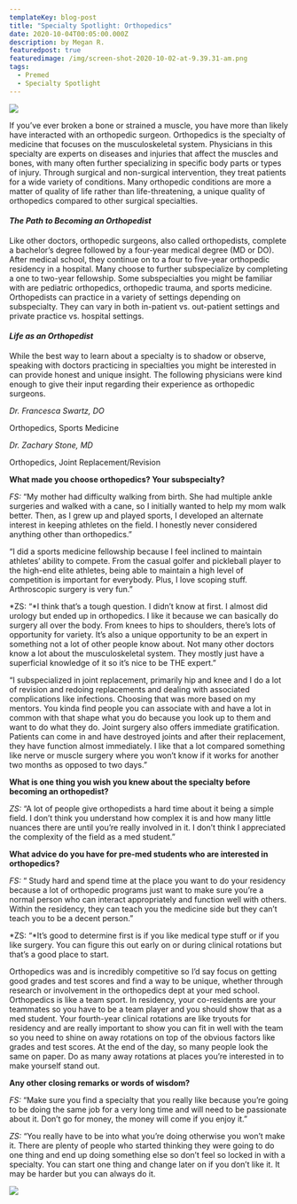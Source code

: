 ```yaml
---
templateKey: blog-post
title: "Specialty Spotlight: Orthopedics"
date: 2020-10-04T00:05:00.000Z
description: by Megan R.
featuredpost: true
featuredimage: /img/screen-shot-2020-10-02-at-9.39.31-am.png
tags:
  - Premed
  - Specialty Spotlight
---
```

![](https://img1.wsimg.com/isteam/ip/64248b37-79f4-4caa-a465-05c386fe3a74/Screen%20Shot%202020-10-02%20at%209.39.23%20AM.png/:/cr=t:0%25,l:0%25,w:100%25,h:100%25/rs=w:1280)

If you’ve ever broken a bone or strained a muscle, you have more than likely have interacted with an orthopedic surgeon. Orthopedics is the specialty of medicine that focuses on the musculoskeletal system. Physicians in this specialty are experts on diseases and injuries that affect the muscles and bones, with many often further specializing in specific body parts or types of injury. Through surgical and non-surgical intervention, they treat patients for a wide variety of conditions. Many orthopedic conditions are more a matter of quality of life rather than life-threatening, a unique quality of orthopedics compared to other surgical specialties.



#### *The Path to Becoming an Orthopedist*







Like other doctors, orthopedic surgeons, also called orthopedists, complete a bachelor’s degree followed by a four-year medical degree (MD or DO). After medical school, they continue on to a four to five-year orthopedic residency in a hospital. Many choose to further subspecialize by completing a one to two-year fellowship. Some subspecialties you might be familiar with are pediatric orthopedics, orthopedic trauma, and sports medicine. Orthopedists can practice in a variety of settings depending on subspecialty. They can vary in both in-patient vs. out-patient settings and private practice vs. hospital settings.



#### *Life as an Orthopedist*

While the best way to learn about a specialty is to shadow or observe, speaking with doctors practicing in specialties you might be interested in can provide honest and unique insight. The following physicians were kind enough to give their input regarding their experience as orthopedic surgeons.

*Dr. Francesca Swartz, DO*

Orthopedics, Sports Medicine

*Dr. Zachary Stone, MD*

Orthopedics, Joint Replacement/Revision

**What made you choose orthopedics? Your subspecialty?**

*FS:* “My mother had difficulty walking from birth. She had multiple ankle surgeries and walked with a cane, so I initially wanted to help my mom walk better. Then, as I grew up and played sports, I developed an alternate interest in keeping athletes on the field. I honestly never considered anything other than orthopedics.”

“I did a sports medicine fellowship because I feel inclined to maintain athletes’ ability to compete. From the casual golfer and pickleball player to the high-end elite athletes, being able to maintain a high level of competition is important for everybody. Plus, I love scoping stuff. Arthroscopic surgery is very fun.”

*ZS: “*I think that’s a tough question. I didn’t know at first. I almost did urology but ended up in orthopedics. I like it because we can basically do surgery all over the body. From knees to hips to shoulders, there’s lots of opportunity for variety. It’s also a unique opportunity to be an expert in something not a lot of other people know about. Not many other doctors know a lot about the musculoskeletal system. They mostly just have a superficial knowledge of it so it’s nice to be THE expert.”

“I subspecialized in joint replacement, primarily hip and knee and I do a lot of revision and redoing replacements and dealing with associated complications like infections. Choosing that was more based on my mentors. You kinda find people you can associate with and have a lot in common with that shape what you do because you look up to them and want to do what they do. Joint surgery also offers immediate gratification. Patients can come in and have destroyed joints and after their replacement, they have function almost immediately. I like that a lot compared something like nerve or muscle surgery where you won’t know if it works for another two months as opposed to two days.”

**What is one thing you wish you knew about the specialty before becoming an orthopedist?**

*ZS:* “A lot of people give orthopedists a hard time about it being a simple field. I don’t think you understand how complex it is and how many little nuances there are until you’re really involved in it. I don’t think I appreciated the complexity of the field as a med student.”

**What advice do you have for pre-med students who are interested in orthopedics?**

*FS:* “ Study hard and spend time at the place you want to do your residency because a lot of orthopedic programs just want to make sure you’re a normal person who can interact appropriately and function well with others. Within the residency, they can teach you the medicine side but they can’t teach you to be a decent person.”

*ZS: “*It’s good to determine first is if you like medical type stuff or if you like surgery. You can figure this out early on or during clinical rotations but that’s a good place to start.

Orthopedics was and is incredibly competitive so I’d say focus on getting good grades and test scores and find a way to be unique, whether through research or involvement in the orthopedics dept at your med school. Orthopedics is like a team sport. In residency, your co-residents are your teammates so you have to be a team player and you should show that as a med student. Your fourth-year clinical rotations are like tryouts for residency and are really important to show you can fit in well with the team so you need to shine on away rotations on top of the obvious factors like grades and test scores. At the end of the day, so many people look the same on paper. Do as many away rotations at places you’re interested in to make yourself stand out.

**Any other closing remarks or words of wisdom?**

*FS:* “Make sure you find a specialty that you really like because you’re going to be doing the same job for a very long time and will need to be passionate about it. Don’t go for money, the money will come if you enjoy it.”

*ZS:* “You really have to be into what you’re doing otherwise you won’t make it. There are plenty of people who started thinking they were going to do one thing and end up doing something else so don’t feel so locked in with a specialty. You can start one thing and change later on if you don’t like it. It may be harder but you can always do it.

![](https://img1.wsimg.com/isteam/ip/64248b37-79f4-4caa-a465-05c386fe3a74/Screen%20Shot%202020-10-02%20at%209.39.31%20AM.png/:/rs=w:1280)